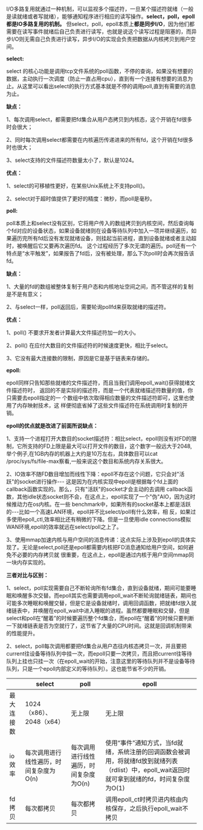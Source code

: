 I/O多路复用就通过一种机制，可以监视多个描述符，一旦某个描述符就绪（一般是读就绪或者写就绪），能够通知程序进行相应的读写操作。**select，poll，epoll都是IO多路复用的机制。**
但select，poll，epoll本质上**都是同步I/O**，因为他们都需要在读写事件就绪后自己负责进行读写，也就是说这个读写过程是阻塞的，而异步I/O则无需自己负责进行读写，异步I/O的实现会负责把数据从内核拷贝到用户空间。

**select:**

select 的核心功能是调用tcp文件系统的poll函数，不停的查询，如果没有想要的数据，主动执行一次调度（防止一直占用cpu），直到有一个连接有想要的消息为止。从这里可以看出select的执行方式基本就是不停的调用poll,直到有需要的消息为止。

**缺点：**

1、每次调用select，都需要把fd集合从用户态拷贝到内核态，这个开销在fd很多时会很大；

2、同时每次调用select都需要在内核遍历传递进来的所有fd，这个开销在fd很多时也很大；

3、select支持的文件描述符数量太小了，默认是1024。

**优点：**

1、select的可移植性更好，在某些Unix系统上不支持poll()。

2、select对于超时值提供了更好的精度：微秒，而poll是毫秒。



**poll:**

poll本质上和select没有区别，它将用户传入的数组拷贝到内核空间，然后查询每个fd对应的设备状态，如果设备就绪则在设备等待队列中加入一项并继续遍历，如果遍历完所有fd后没有发现就绪设备，则挂起当前进程，直到设备就绪或者主动超时，被唤醒后它又要再次遍历fd。
这个过程经历了多次无谓的遍历。poll还有一个特点是“水平触发”，如果报告了fd后，没有被处理，那么下次poll时会再次报告该fd。

**缺点：**

1、大量的fd的数组被整体复制于用户态和内核地址空间之间，而不管这样的复制是不是有意义；

2、与select一样，poll返回后，需要轮询pollfd来获取就绪的描述符。

**优点：**

1、poll() 不要求开发者计算最大文件描述符加一的大小。

2、poll() 在应付大数目的文件描述符的时候速度更快，相比于select。

3、它没有最大连接数的限制，原因是它是基于链表来存储的。



**epoll:**

epoll同样只告知那些就绪的文件描述符，而且当我们调用epoll_wait()获得就绪文件描述符时， 返回的不是实际的描述符，而是一个代表就绪描述符数量的值，你只需要去epoll指定的一 个数组中依次取得相应数量的文件描述符即可，这里也使用了内存映射技术，这 样便彻底省掉了这些文件描述符在系统调用时复制的开销。 

**epoll的优点就是改进了前面所说缺点：**

1、支持一个进程打开大数目的socket描述符：相比select，epoll则没有对FD的限制，它所支持的FD上限是最大可以打开文件的数目，这个数字一般远大于2048,举个例子,在1GB内存的机器上大约是10万左右，具体数目可以cat /proc/sys/fs/file-max察看,一般来说这个数目和系统内存关系很大。

2、IO效率不随FD数目增加而线性下降：epoll不存在这个问题，它只会对"活跃"的socket进行操作--- 这是因为在内核实现中epoll是根据每个fd上面的callback函数实现的。那么，只有"活跃"的socket才会主动的去调用 callback函数，其他idle状态socket则不会，在这点上，epoll实现了一个"伪"AIO，因为这时候推动力在os内核。在一些 benchmark中，如果所有的socket基本上都是活跃的---比如一个高速LAN环境，epoll并不比select/poll有什么效率，相 反，如果过多使用epoll_ctl,效率相比还有稍微的下降。但是一旦使用idle connections模拟WAN环境,epoll的效率就远在select/poll之上了。

3、使用mmap加速内核与用户空间的消息传递：这点实际上涉及到epoll的具体实现了。无论是select,poll还是epoll都需要内核把FD消息通知给用户空间，如何避免不必要的内存拷贝就 很重要，在这点上，epoll是通过内核于用户空间mmap同一块内存实现的。



**三者对比与区别：**

   1、select，poll实现需要自己不断轮询所有fd集合，直到设备就绪，期间可能要睡眠和唤醒多次交替。而epoll其实也需要调用epoll_wait不断轮询就绪链表，期间也可能多次睡眠和唤醒交替，但是它是设备就绪时，调用回调函数，把就绪fd放入就绪链表中，并唤醒在epoll_wait中进入睡眠的进程。虽然都要睡眠和交替，但是select和poll在“醒着”的时候要遍历整个fd集合，而epoll在“醒着”的时候只要判断一下就绪链表是否为空就行了，这节省了大量的CPU时间。这就是回调机制带来的性能提升。

​    2、select，poll每次调用都要把fd集合从用户态往内核态拷贝一次，并且要把current往设备等待队列中挂一次，而epoll只要一次拷贝，而且把current往等待队列上挂也只挂一次（在epoll_wait的开始，注意这里的等待队列并不是设备等待队列，只是一个epoll内部定义的等待队列）。这也能节省不少的开销。

|            | select                                 | poll                                   | epoll                                                        |
| ---------- | -------------------------------------- | -------------------------------------- | ------------------------------------------------------------ |
| 最大连接数 | 1024（x86）、2048（x64）               | 无上限                                 | 无上限                                                       |
| io效率     | 每次调用进行线性遍历，时间复杂度为O(n) | 每次调用进行线性遍历，时间复杂度为O(n) | 使用“事件”通知方式，当fd就绪，系统注册的回调函数会被调用，将就绪fd放到就绪列表（rdlist）中，epoll_wait返回时就可拿到就绪的fd，时间复杂度为O(1) |
| fd拷贝     | 每次都拷贝                             | 每次都拷贝                             | 调用epoll_ct时拷贝进内核由内核保存，之后执行epoll_wait不拷贝 |

